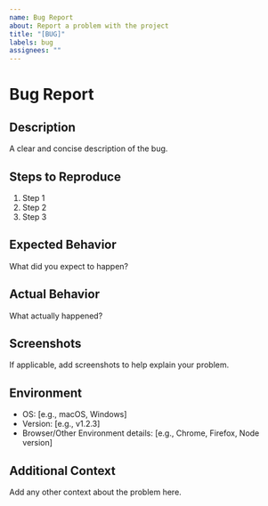 ```yaml
---
name: Bug Report
about: Report a problem with the project
title: "[BUG]"
labels: bug
assignees: ""
---
```


# Bug Report

## Description

A clear and concise description of the bug.

## Steps to Reproduce

1. Step 1
2. Step 2
3. Step 3

## Expected Behavior

What did you expect to happen?

## Actual Behavior

What actually happened?

## Screenshots

If applicable, add screenshots to help explain your problem.

## Environment

- OS: [e.g., macOS, Windows]
- Version: [e.g., v1.2.3]
- Browser/Other Environment details: [e.g., Chrome, Firefox, Node version]

## Additional Context

Add any other context about the problem here.
